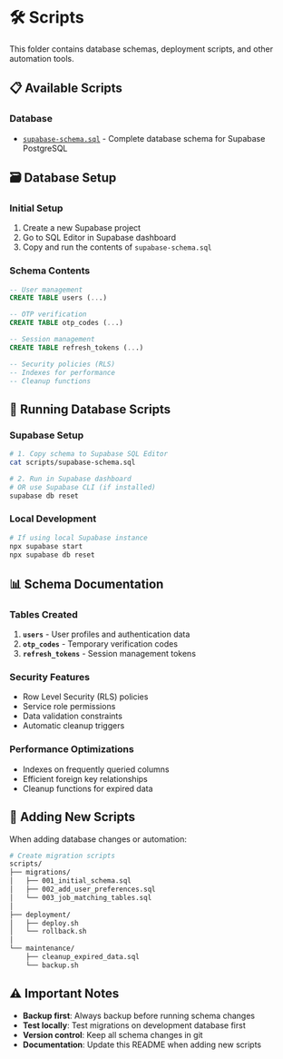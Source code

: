 # 🛠️ Scripts

This folder contains database schemas, deployment scripts, and other automation tools.

## 📋 Available Scripts

### **Database**
- [`supabase-schema.sql`](./supabase-schema.sql) - Complete database schema for Supabase PostgreSQL

## 🗃️ Database Setup

### **Initial Setup**
1. Create a new Supabase project
2. Go to SQL Editor in Supabase dashboard
3. Copy and run the contents of `supabase-schema.sql`

### **Schema Contents**
```sql
-- User management
CREATE TABLE users (...)

-- OTP verification  
CREATE TABLE otp_codes (...)

-- Session management
CREATE TABLE refresh_tokens (...)

-- Security policies (RLS)
-- Indexes for performance
-- Cleanup functions
```

## 🚀 Running Database Scripts

### **Supabase Setup**
```bash
# 1. Copy schema to Supabase SQL Editor
cat scripts/supabase-schema.sql

# 2. Run in Supabase dashboard
# OR use Supabase CLI (if installed)
supabase db reset
```

### **Local Development**
```bash
# If using local Supabase instance
npx supabase start
npx supabase db reset
```

## 📊 Schema Documentation

### **Tables Created**
1. **`users`** - User profiles and authentication data
2. **`otp_codes`** - Temporary verification codes
3. **`refresh_tokens`** - Session management tokens

### **Security Features**
- Row Level Security (RLS) policies
- Service role permissions
- Data validation constraints
- Automatic cleanup triggers

### **Performance Optimizations**
- Indexes on frequently queried columns
- Efficient foreign key relationships
- Cleanup functions for expired data

## 🔧 Adding New Scripts

When adding database changes or automation:

```bash
# Create migration scripts
scripts/
├── migrations/
│   ├── 001_initial_schema.sql
│   ├── 002_add_user_preferences.sql
│   └── 003_job_matching_tables.sql
│
├── deployment/
│   ├── deploy.sh
│   └── rollback.sh
│
└── maintenance/
    ├── cleanup_expired_data.sql
    └── backup.sh
```

## ⚠️ Important Notes

- **Backup first**: Always backup before running schema changes
- **Test locally**: Test migrations on development database first
- **Version control**: Keep all schema changes in git
- **Documentation**: Update this README when adding new scripts